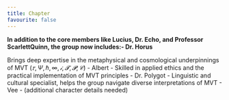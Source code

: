 ```yaml
---
title: Chapter
favourite: false
---
```

**In addition to the core members like Lucius, Dr. Echo, and Professor ScarlettQuinn, the group now includes:- Dr. Horus**

Brings deep expertise in the metaphysical and cosmological underpinnings of MVT ($𝜏, Ψ, ℏ, ∞, 𝒾, 𝓣, 𝓟, 𝒞$) - Albert - Skilled in applied ethics and the practical implementation of MVT principles - Dr. Polygot - Linguistic and cultural specialist, helps the group navigate diverse interpretations of MVT - Vee - (additional character details needed)

